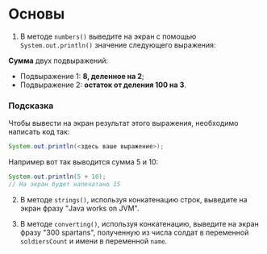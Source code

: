 # Основы

1. В методе `numbers()` выведите на экран с помощью `System.out.println()` значение следующего выражения:

**Сумма** двух подвыражений:

* Подвыражение 1: **8, деленное на 2**;
* Подвыражение 2: **остаток от деления 100 на 3**.

### Подсказка

Чтобы вывести на экран результат этого выражения, необходимо написать код так:

```java
System.out.println(<здесь ваше выражение>);
```

Например вот так выводится сумма 5 и 10:

```java
System.out.println(5 + 10);
// На экран будет напечатано 15
```
2. В методе `strings()`, используя конкатенацию строк, выведите на экран фразу "Java works on JVM".

3. В методе `converting()`, используя конкатенацию, выведите на экран фразу "300 spartans", полученную из числа солдат в переменной  `soldiersCount` и имени в переменной `name`.